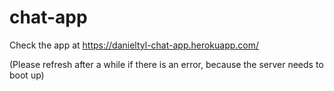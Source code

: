 # chat-app

Check the app at https://danieltyl-chat-app.herokuapp.com/

(Please refresh after a while if there is an error, because the server needs to boot up)

